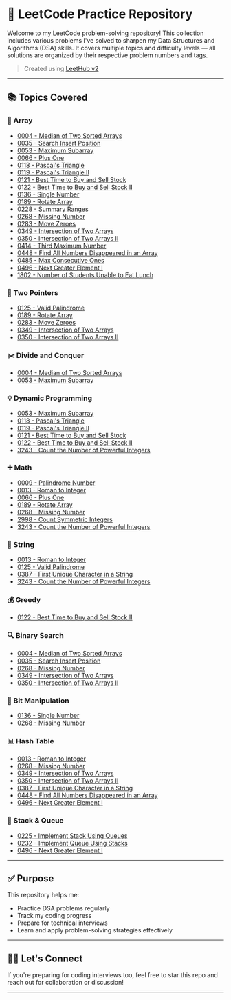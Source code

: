 # 🚀 LeetCode Practice Repository

Welcome to my LeetCode problem-solving repository! This collection includes various problems I've solved to sharpen my Data Structures and Algorithms (DSA) skills. It covers multiple topics and difficulty levels — all solutions are organized by their respective problem numbers and tags.

> Created using [LeetHub v2](https://github.com/arunbhardwaj/LeetHub-2.0)

---

## 📚 Topics Covered

### 🧮 Array

- [0004 - Median of Two Sorted Arrays](https://github.com/kalaiyarasumr/Leetcode-Problems/tree/master/0004-median-of-two-sorted-arrays)
- [0035 - Search Insert Position](https://github.com/kalaiyarasumr/Leetcode-Problems/tree/master/0035-search-insert-position)
- [0053 - Maximum Subarray](https://github.com/kalaiyarasumr/Leetcode-Problems/tree/master/0053-maximum-subarray)
- [0066 - Plus One](https://github.com/kalaiyarasumr/Leetcode-Problems/tree/master/0066-plus-one)
- [0118 - Pascal's Triangle](https://github.com/kalaiyarasumr/Leetcode-Problems/tree/master/0118-pascals-triangle)
- [0119 - Pascal's Triangle II](https://github.com/kalaiyarasumr/Leetcode-Problems/tree/master/0119-pascals-triangle-ii)
- [0121 - Best Time to Buy and Sell Stock](https://github.com/kalaiyarasumr/Leetcode-Problems/tree/master/0121-best-time-to-buy-and-sell-stock)
- [0122 - Best Time to Buy and Sell Stock II](https://github.com/kalaiyarasumr/Leetcode-Problems/tree/master/0122-best-time-to-buy-and-sell-stock-ii)
- [0136 - Single Number](https://github.com/kalaiyarasumr/Leetcode-Problems/tree/master/0136-single-number)
- [0189 - Rotate Array](https://github.com/kalaiyarasumr/Leetcode-Problems/tree/master/0189-rotate-array)
- [0228 - Summary Ranges](https://github.com/kalaiyarasumr/Leetcode-Problems/tree/master/0228-summary-ranges)
- [0268 - Missing Number](https://github.com/kalaiyarasumr/Leetcode-Problems/tree/master/0268-missing-number)
- [0283 - Move Zeroes](https://github.com/kalaiyarasumr/Leetcode-Problems/tree/master/0283-move-zeroes)
- [0349 - Intersection of Two Arrays](https://github.com/kalaiyarasumr/Leetcode-Problems/tree/master/0349-intersection-of-two-arrays)
- [0350 - Intersection of Two Arrays II](https://github.com/kalaiyarasumr/Leetcode-Problems/tree/master/0350-intersection-of-two-arrays-ii)
- [0414 - Third Maximum Number](https://github.com/kalaiyarasumr/Leetcode-Problems/tree/master/0414-third-maximum-number)
- [0448 - Find All Numbers Disappeared in an Array](https://github.com/kalaiyarasumr/Leetcode-Problems/tree/master/0448-find-all-numbers-disappeared-in-an-array)
- [0485 - Max Consecutive Ones](https://github.com/kalaiyarasumr/Leetcode-Problems/tree/master/0485-max-consecutive-ones)
- [0496 - Next Greater Element I](https://github.com/kalaiyarasumr/Leetcode-Problems/tree/master/0496-next-greater-element-i)
- [1802 - Number of Students Unable to Eat Lunch](https://github.com/kalaiyarasumr/Leetcode-Problems/tree/master/1802-number-of-students-unable-to-eat-lunch)

### 🔁 Two Pointers

- [0125 - Valid Palindrome](https://github.com/kalaiyarasumr/Leetcode-Problems/tree/master/0125-valid-palindrome)
- [0189 - Rotate Array](https://github.com/kalaiyarasumr/Leetcode-Problems/tree/master/0189-rotate-array)
- [0283 - Move Zeroes](https://github.com/kalaiyarasumr/Leetcode-Problems/tree/master/0283-move-zeroes)
- [0349 - Intersection of Two Arrays](https://github.com/kalaiyarasumr/Leetcode-Problems/tree/master/0349-intersection-of-two-arrays)
- [0350 - Intersection of Two Arrays II](https://github.com/kalaiyarasumr/Leetcode-Problems/tree/master/0350-intersection-of-two-arrays-ii)

### ✂️ Divide and Conquer

- [0004 - Median of Two Sorted Arrays](https://github.com/kalaiyarasumr/Leetcode-Problems/tree/master/0004-median-of-two-sorted-arrays)
- [0053 - Maximum Subarray](https://github.com/kalaiyarasumr/Leetcode-Problems/tree/master/0053-maximum-subarray)

### 💡 Dynamic Programming

- [0053 - Maximum Subarray](https://github.com/kalaiyarasumr/Leetcode-Problems/tree/master/0053-maximum-subarray)
- [0118 - Pascal's Triangle](https://github.com/kalaiyarasumr/Leetcode-Problems/tree/master/0118-pascals-triangle)
- [0119 - Pascal's Triangle II](https://github.com/kalaiyarasumr/Leetcode-Problems/tree/master/0119-pascals-triangle-ii)
- [0121 - Best Time to Buy and Sell Stock](https://github.com/kalaiyarasumr/Leetcode-Problems/tree/master/0121-best-time-to-buy-and-sell-stock)
- [0122 - Best Time to Buy and Sell Stock II](https://github.com/kalaiyarasumr/Leetcode-Problems/tree/master/0122-best-time-to-buy-and-sell-stock-ii)
- [3243 - Count the Number of Powerful Integers](https://github.com/kalaiyarasumr/Leetcode-Problems/tree/master/3243-count-the-number-of-powerful-integers)

### ➕ Math

- [0009 - Palindrome Number](https://github.com/kalaiyarasumr/Leetcode-Problems/tree/master/0009-palindrome-number)
- [0013 - Roman to Integer](https://github.com/kalaiyarasumr/Leetcode-Problems/tree/master/0013-roman-to-integer)
- [0066 - Plus One](https://github.com/kalaiyarasumr/Leetcode-Problems/tree/master/0066-plus-one)
- [0189 - Rotate Array](https://github.com/kalaiyarasumr/Leetcode-Problems/tree/master/0189-rotate-array)
- [0268 - Missing Number](https://github.com/kalaiyarasumr/Leetcode-Problems/tree/master/0268-missing-number)
- [2998 - Count Symmetric Integers](https://github.com/kalaiyarasumr/Leetcode-Problems/tree/master/2998-count-symmetric-integers)
- [3243 - Count the Number of Powerful Integers](https://github.com/kalaiyarasumr/Leetcode-Problems/tree/master/3243-count-the-number-of-powerful-integers)

### 🧵 String

- [0013 - Roman to Integer](https://github.com/kalaiyarasumr/Leetcode-Problems/tree/master/0013-roman-to-integer)
- [0125 - Valid Palindrome](https://github.com/kalaiyarasumr/Leetcode-Problems/tree/master/0125-valid-palindrome)
- [0387 - First Unique Character in a String](https://github.com/kalaiyarasumr/Leetcode-Problems/tree/master/0387-first-unique-character-in-a-string)
- [3243 - Count the Number of Powerful Integers](https://github.com/kalaiyarasumr/Leetcode-Problems/tree/master/3243-count-the-number-of-powerful-integers)

### 💰 Greedy

- [0122 - Best Time to Buy and Sell Stock II](https://github.com/kalaiyarasumr/Leetcode-Problems/tree/master/0122-best-time-to-buy-and-sell-stock-ii)

### 🔍 Binary Search

- [0004 - Median of Two Sorted Arrays](https://github.com/kalaiyarasumr/Leetcode-Problems/tree/master/0004-median-of-two-sorted-arrays)
- [0035 - Search Insert Position](https://github.com/kalaiyarasumr/Leetcode-Problems/tree/master/0035-search-insert-position)
- [0268 - Missing Number](https://github.com/kalaiyarasumr/Leetcode-Problems/tree/master/0268-missing-number)
- [0349 - Intersection of Two Arrays](https://github.com/kalaiyarasumr/Leetcode-Problems/tree/master/0349-intersection-of-two-arrays)
- [0350 - Intersection of Two Arrays II](https://github.com/kalaiyarasumr/Leetcode-Problems/tree/master/0350-intersection-of-two-arrays-ii)

### 🧠 Bit Manipulation

- [0136 - Single Number](https://github.com/kalaiyarasumr/Leetcode-Problems/tree/master/0136-single-number)
- [0268 - Missing Number](https://github.com/kalaiyarasumr/Leetcode-Problems/tree/master/0268-missing-number)

### 📊 Hash Table

- [0013 - Roman to Integer](https://github.com/kalaiyarasumr/Leetcode-Problems/tree/master/0013-roman-to-integer)
- [0268 - Missing Number](https://github.com/kalaiyarasumr/Leetcode-Problems/tree/master/0268-missing-number)
- [0349 - Intersection of Two Arrays](https://github.com/kalaiyarasumr/Leetcode-Problems/tree/master/0349-intersection-of-two-arrays)
- [0350 - Intersection of Two Arrays II](https://github.com/kalaiyarasumr/Leetcode-Problems/tree/master/0350-intersection-of-two-arrays-ii)
- [0387 - First Unique Character in a String](https://github.com/kalaiyarasumr/Leetcode-Problems/tree/master/0387-first-unique-character-in-a-string)
- [0448 - Find All Numbers Disappeared in an Array](https://github.com/kalaiyarasumr/Leetcode-Problems/tree/master/0448-find-all-numbers-disappeared-in-an-array)
- [0496 - Next Greater Element I](https://github.com/kalaiyarasumr/Leetcode-Problems/tree/master/0496-next-greater-element-i)

### 🧱 Stack & Queue

- [0225 - Implement Stack Using Queues](https://github.com/kalaiyarasumr/Leetcode-Problems/tree/master/0225-implement-stack-using-queues)
- [0232 - Implement Queue Using Stacks](https://github.com/kalaiyarasumr/Leetcode-Problems/tree/master/0232-implement-queue-using-stacks)
- [0496 - Next Greater Element I](https://github.com/kalaiyarasumr/Leetcode-Problems/tree/master/0496-next-greater-element-i)

---

## ✅ Purpose

This repository helps me:

- Practice DSA problems regularly
- Track my coding progress
- Prepare for technical interviews
- Learn and apply problem-solving strategies effectively

---

## 🧑‍💻 Let's Connect

If you're preparing for coding interviews too, feel free to star this repo and reach out for collaboration or discussion!

---

